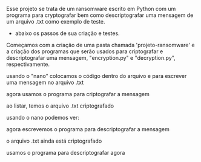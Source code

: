   Esse projeto se trata de um ransomware escrito em Python com um programa para cryptografar bem como descriptografar uma mensagem de um arquivo .txt como exemplo de teste.

* abaixo os passos de sua criação e testes.

Começamos com a criação de uma pasta chamada 'projeto-ransomware' e a criação dos programas que serão usados para criptografar e descriptografar uma mensagem,
"encryption.py" e "decryption.py", respectivamente.

usando o "nano" colocamos o código dentro do arquivo e para escrever uma mensagem no arquivo .txt

agora usamos o programa para criptografar a mensagem

ao listar, temos o arquivo .txt criptografado

usando o nano podemos ver:

agora escrevemos o programa para descriptografar a mensagem

o arquivo .txt ainda está criptografado

usamos o programa para descriptografar agora
